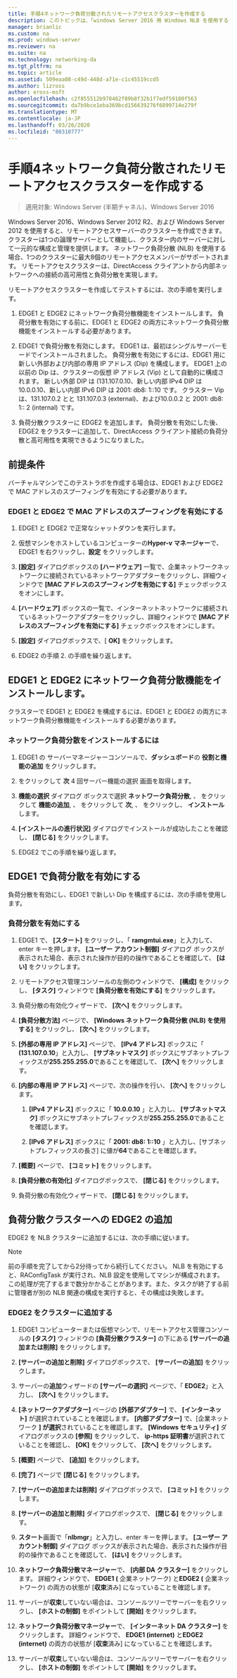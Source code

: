 ```yaml
---
title: 手順4ネットワーク負荷分散されたリモートアクセスクラスターを作成する
description: このトピックは、「windows Server 2016 用 Windows NLB を使用するクラスターでの DirectAccess のデモンストレーション」のテストラボガイドに含まれています。
manager: brianlic
ms.custom: na
ms.prod: windows-server
ms.reviewer: na
ms.suite: na
ms.technology: networking-da
ms.tgt_pltfrm: na
ms.topic: article
ms.assetid: 509eaa08-c49d-448d-a71e-c1c45519ccd5
ms.author: lizross
author: eross-msft
ms.openlocfilehash: c2f855512b978462f89b8f32b1f7edf59180f563
ms.sourcegitcommit: da7b9bce1eba369bcd156639276f6899714e279f
ms.translationtype: MT
ms.contentlocale: ja-JP
ms.lasthandoff: 03/26/2020
ms.locfileid: "80310777"
---
```

# <a name="step-4-create-the-network-load-balanced-remote-access-cluster"></a>手順4ネットワーク負荷分散されたリモートアクセスクラスターを作成する

>適用対象: Windows Server (半期チャネル)、Windows Server 2016

 Windows Server 2016、Windows Server 2012 R2、および Windows Server 2012 を使用すると、リモートアクセスサーバーのクラスターを作成できます。 クラスターは1つの論理サーバーとして機能し、クラスター内のサーバーに対して一元的な構成と管理を提供します。 ネットワーク負荷分散 (NLB) を使用する場合、1つのクラスターに最大8個のリモートアクセスメンバーがサポートされます。 リモートアクセスクラスターは、DirectAccess クライアントから内部ネットワークへの接続の高可用性と負荷分散を実現します。  
  
リモートアクセスクラスターを作成してテストするには、次の手順を実行します。  
  
1. EDGE1 と EDGE2 にネットワーク負荷分散機能をインストールします。 負荷分散を有効にする前に、EDGE1 と EDGE2 の両方にネットワーク負荷分散機能をインストールする必要があります。
  
2. EDGE1 で負荷分散を有効にします。 EDGE1 は、最初はシングルサーバーモードでインストールされました。 負荷分散を有効にするには、EDGE1 用に新しい外部および内部の専用 IP アドレス (Dip) を構成します。 EDGE1 上の以前の Dip は、クラスターの仮想 IP アドレス (Vip) として自動的に構成されます。 新しい外部 DIP は (131.107.0.10、新しい内部 IPv4 DIP は10.0.0.10、新しい内部 IPv6 DIP は 2001: db8: 1::10 です。 クラスター Vip は、131.107.0.2 とと 131.107.0.3 (external)、および10.0.0.2 と 2001: db8: 1:: 2 (internal) です。
  
3. 負荷分散クラスターに EDGE2 を追加します。 負荷分散を有効にした後、EDGE2 をクラスターに追加して、DirectAccess クライアント接続の負荷分散と高可用性を実現できるようになりました。

## <a name="prerequisites"></a>前提条件

バーチャルマシンでこのテストラボを作成する場合は、EDGE1 および EDGE2 で MAC アドレスのスプーフィングを有効にする必要があります。  
  
### <a name="enable-mac-address-spoofing-on-edge1-and-edge2"></a>EDGE1 と EDGE2 で MAC アドレスのスプーフィングを有効にする  
  
1.  EDGE1 と EDGE2 で正常なシャットダウンを実行します。  
  
2.  仮想マシンをホストしているコンピューターの**Hyper-v マネージャー**で、EDGE1 を右クリックし、**設定** をクリックします。  
  
3.  **[設定]** ダイアログボックスの **[ハードウェア]** 一覧で、企業ネットワークネットワークに接続されているネットワークアダプターをクリックし、詳細ウィンドウで **[MAC アドレスのスプーフィングを有効にする]** チェックボックスをオンにします。  
  
4.  **[ハードウェア]** ボックスの一覧で、インターネットネットワークに接続されているネットワークアダプターをクリックし、詳細ウィンドウで **[MAC アドレスのスプーフィングを有効にする]** チェックボックスをオンにします。  
  
5.  **[設定]** ダイアログボックスで、[ **OK]** をクリックします。  
  
6.  EDGE2 の手順 2. の手順を繰り返します。  
  
## <a name="install-the-network-load-balancing-feature-on-edge1-and-edge2"></a>EDGE1 と EDGE2 にネットワーク負荷分散機能をインストールします。  
クラスターで EDGE1 と EDGE2 を構成するには、EDGE1 と EDGE2 の両方にネットワーク負荷分散機能をインストールする必要があります。  
  
### <a name="to-install-network-load-balancing"></a>ネットワーク負荷分散をインストールするには  
  
1.  EDGE1 の サーバーマネージャーコンソールで、**ダッシュボード**の **役割と機能の追加** をクリックします。  
  
2.  をクリックして **次** 4 回サーバー機能の選択 画面を取得します。  
  
3.  **機能の選択**  ダイアログ ボックスで選択 **ネットワーク負荷分散**, 、 をクリックして **機能の追加**, 、 をクリックして **次**, 、 をクリックし、 **インストール**します。  
  
4.  **[インストールの進行状況]** ダイアログでインストールが成功したことを確認し、 **[閉じる]** をクリックします。  
  
5.  EDGE2 でこの手順を繰り返します。  
  
## <a name="enable-load-balancing-on-edge1"></a>EDGE1 で負荷分散を有効にする  
負荷分散を有効にし、EDGE1 で新しい Dip を構成するには、次の手順を使用します。  
  
### <a name="enable-load-balancing"></a>負荷分散を有効にする  
  
1.  EDGE1 で、 **[スタート]** をクリックし、「 **ramgmtui.exe**」と入力して、enter キーを押します。 **[ユーザー アカウント制御]** ダイアログ ボックスが表示された場合、表示された操作が目的の操作であることを確認して、 **[はい]** をクリックします。  
  
2.  リモートアクセス管理コンソールの左側のウィンドウで、 **[構成]** をクリックし、 **[タスク]** ウィンドウで **[負荷分散を有効にする]** をクリックします。  
  
3.  負荷分散の有効化ウィザードで、 **[次へ]** をクリックします。  
  
4.  **[負荷分散方法]** ページで、 **[Windows ネットワーク負荷分散 (NLB) を使用する]** をクリックし、 **[次へ]** をクリックします。  
  
5.  **[外部の専用 IP アドレス]** ページで、 **[IPv4 アドレス]** ボックスに「 **(131.107.0.10**」と入力し、 **[サブネットマスク]** ボックスにサブネットプレフィックスが**255.255.255.0**であることを確認して、 **[次へ]** をクリックします。  
  
6.  **[内部の専用 IP アドレス]** ページで、次の操作を行い、 **[次へ]** をクリックします。  
  
    1.  **[IPv4 アドレス]** ボックスに「 **10.0.0.10** 」と入力し、 **[サブネットマスク]** ボックスにサブネットプレフィックスが**255.255.255.0**であることを確認します。  
  
    2.  **[IPv6 アドレス]** ボックスに「 **2001: db8: 1::10** 」と入力し、[サブネットプレフィックスの長さ] に値が**64**であることを確認します。  
  
7.  **[概要]** ページで、 **[コミット]** をクリックします。  
  
8.  **[負荷分散の有効化]** ダイアログボックスで、 **[閉じる]** をクリックします。  
  
9. 負荷分散の有効化ウィザードで、 **[閉じる]** をクリックします。  
  
## <a name="add-edge2-to-the-load-balanced-cluster"></a>負荷分散クラスターへの EDGE2 の追加  
EDGE2 を NLB クラスターに追加するには、次の手順に従います。  
  
> [!NOTE]  
> 前の手順を完了してから2分待ってから続行してください。 NLB を有効にすると、RAConfigTask が実行され、NLB 設定を使用してマシンが構成されます。 この処理が完了するまで数分かかることがあります。また、タスクが終了する前に管理者が別の NLB 関連の構成を実行すると、その構成は失敗します。  
  
### <a name="add-edge2-to-the-cluster"></a>EDGE2 をクラスターに追加する  
  
1.  EDGE1 コンピューターまたは仮想マシンで、リモートアクセス管理コンソールの **[タスク]** ウィンドウの **[負荷分散クラスター]** の下にある **[サーバーの追加または削除]** をクリックします。  
  
2.  **[サーバーの追加と削除]** ダイアログボックスで、 **[サーバーの追加]** をクリックします。  
  
3.  サーバーの**追加**ウィザードの **[サーバーの選択]** ページで、「 **EDGE2**」と入力し、 **[次へ]** をクリックします。  
  
4.  **[ネットワークアダプター]** ページの **[外部アダプター]** で、 **[インターネット]** が選択されていることを確認します。 **[内部アダプター]** で、[企業ネットワーク **] が選択**されていることを確認します。 **[Windows セキュリティ]** ダイアログボックスの **[参照]** をクリックして、 **ip-https 証明書**が選択されていることを確認し、 **[OK]** をクリックして、 **[次へ]** をクリックします。  
  
5.  **[概要]** ページで、 **[追加]** をクリックします。  
  
6.  **[完了]** ページで **[閉じる]** をクリックします。  
  
7.  **[サーバーの追加または削除]** ダイアログボックスで、 **[コミット]** をクリックします。  
  
8.  **[サーバーの追加と削除]** ダイアログボックスで、 **[閉じる]** をクリックします。  
  
9. **スタート**画面で「**nlbmgr**」と入力し、enter キーを押します。 **[ユーザー アカウント制御]** ダイアログ ボックスが表示された場合、表示された操作が目的の操作であることを確認して、 **[はい]** をクリックします。  
  
10. **ネットワーク負荷分散マネージャー**で、 **[内部 DA クラスター]** をクリックします。 詳細ウィンドウで、 **EDGE1 (** 企業ネットワーク) と**EDGE2 (** 企業ネットワーク) の両方の状態が [**収束**済み] になっていることを確認します。  
  
11. サーバーが**収束**していない場合は、コンソールツリーでサーバーを右クリックし、 **[ホストの制御]** をポイントして **[開始]** をクリックします。  
  
12. **ネットワーク負荷分散マネージャー**で、 **[インターネット DA クラスター]** をクリックします。 詳細ウィンドウで、 **EDGE1 (internet)** と**EDGE2 (internet)** の両方の状態が [**収束**済み] になっていることを確認します。  
  
13. サーバーが**収束**していない場合は、コンソールツリーでサーバーを右クリックし、 **[ホストの制御]** をポイントして **[開始]** をクリックします。
